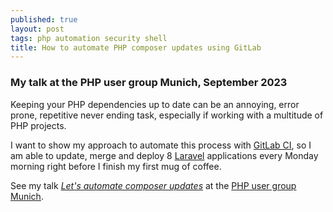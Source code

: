 ```yaml
---
published: true
layout: post
tags: php automation security shell
title: How to automate PHP composer updates using GitLab
---
```

### My talk at the PHP user group Munich, September 2023

Keeping your PHP dependencies up to date can be an annoying, error prone, repetitive never ending task,
especially if working with a multitude of PHP projects.

I want to show my approach to automate this process with [GitLab CI](https://docs.gitlab.com/ee/ci/),
so I am able to update, merge and deploy 8 [Laravel](https://laravel.com/) applications every Monday morning 
right before I finish my first mug of coffee.

See my talk [_Let's automate composer updates_](https://gist.github.com/oliworx/d579f3b422289aa28790bddd83ed3206)
at the [PHP user group Munich](https://www.meetup.com/de-DE/phpugmunich/). 
